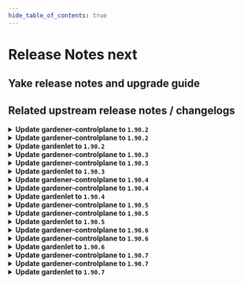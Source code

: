 ```yaml
---
hide_table_of_contents: true
---
```


# Release Notes next

## Yake release notes and upgrade guide

## Related upstream release notes / changelogs


<details>
<summary><b>Update gardener-controlplane to <code>1.90.2</code></b></summary>

# [gardener/gardener]

## 🐛 Bug Fixes

- `[USER]` An issue has been fixed which caused `Shoot` reconciliation to get stuck because the API discovery used to generate the read-only `ClusterRole` for `shoots/viewerkubeconfig` subresource failed. by @rfranzke [#9361]

## Docker Images
- admission-controller: `europe-docker.pkg.dev/gardener-project/releases/gardener/admission-controller:v1.90.2`
- apiserver: `europe-docker.pkg.dev/gardener-project/releases/gardener/apiserver:v1.90.2`
- controller-manager: `europe-docker.pkg.dev/gardener-project/releases/gardener/controller-manager:v1.90.2`
- gardenlet: `europe-docker.pkg.dev/gardener-project/releases/gardener/gardenlet:v1.90.2`
- node-agent: `europe-docker.pkg.dev/gardener-project/releases/gardener/node-agent:v1.90.2`
- operator: `europe-docker.pkg.dev/gardener-project/releases/gardener/operator:v1.90.2`
- resource-manager: `europe-docker.pkg.dev/gardener-project/releases/gardener/resource-manager:v1.90.2`
- scheduler: `europe-docker.pkg.dev/gardener-project/releases/gardener/scheduler:v1.90.2`


</details>

<details>
<summary><b>Update gardener-controlplane to <code>1.90.2</code></b></summary>

# [gardener/gardener]

## 🐛 Bug Fixes

- `[USER]` An issue has been fixed which caused `Shoot` reconciliation to get stuck because the API discovery used to generate the read-only `ClusterRole` for `shoots/viewerkubeconfig` subresource failed. by @rfranzke [#9361]

## Docker Images
- admission-controller: `europe-docker.pkg.dev/gardener-project/releases/gardener/admission-controller:v1.90.2`
- apiserver: `europe-docker.pkg.dev/gardener-project/releases/gardener/apiserver:v1.90.2`
- controller-manager: `europe-docker.pkg.dev/gardener-project/releases/gardener/controller-manager:v1.90.2`
- gardenlet: `europe-docker.pkg.dev/gardener-project/releases/gardener/gardenlet:v1.90.2`
- node-agent: `europe-docker.pkg.dev/gardener-project/releases/gardener/node-agent:v1.90.2`
- operator: `europe-docker.pkg.dev/gardener-project/releases/gardener/operator:v1.90.2`
- resource-manager: `europe-docker.pkg.dev/gardener-project/releases/gardener/resource-manager:v1.90.2`
- scheduler: `europe-docker.pkg.dev/gardener-project/releases/gardener/scheduler:v1.90.2`


</details>

<details>
<summary><b>Update gardenlet to <code>1.90.2</code></b></summary>

# [gardener/gardener]

## 🐛 Bug Fixes

- `[USER]` An issue has been fixed which caused `Shoot` reconciliation to get stuck because the API discovery used to generate the read-only `ClusterRole` for `shoots/viewerkubeconfig` subresource failed. by @rfranzke [#9361]

## Docker Images
- admission-controller: `europe-docker.pkg.dev/gardener-project/releases/gardener/admission-controller:v1.90.2`
- apiserver: `europe-docker.pkg.dev/gardener-project/releases/gardener/apiserver:v1.90.2`
- controller-manager: `europe-docker.pkg.dev/gardener-project/releases/gardener/controller-manager:v1.90.2`
- gardenlet: `europe-docker.pkg.dev/gardener-project/releases/gardener/gardenlet:v1.90.2`
- node-agent: `europe-docker.pkg.dev/gardener-project/releases/gardener/node-agent:v1.90.2`
- operator: `europe-docker.pkg.dev/gardener-project/releases/gardener/operator:v1.90.2`
- resource-manager: `europe-docker.pkg.dev/gardener-project/releases/gardener/resource-manager:v1.90.2`
- scheduler: `europe-docker.pkg.dev/gardener-project/releases/gardener/scheduler:v1.90.2`


</details>

<details>
<summary><b>Update gardener-controlplane to <code>1.90.3</code></b></summary>

The release-notes for component **github.com/gardener/gardener** in version **v1.90.3** exceeded the maximum length of 25000 characters allowed by GitHub for release-bodies.
They have been uploaded as release-asset and can be found at https://github.com/gardener/gardener/releases/download/v1.90.3/release_notes.md.

</details>

<details>
<summary><b>Update gardener-controlplane to <code>1.90.3</code></b></summary>

The release-notes for component **github.com/gardener/gardener** in version **v1.90.3** exceeded the maximum length of 25000 characters allowed by GitHub for release-bodies.
They have been uploaded as release-asset and can be found at https://github.com/gardener/gardener/releases/download/v1.90.3/release_notes.md.

</details>

<details>
<summary><b>Update gardenlet to <code>1.90.3</code></b></summary>

The release-notes for component **github.com/gardener/gardener** in version **v1.90.3** exceeded the maximum length of 25000 characters allowed by GitHub for release-bodies.
They have been uploaded as release-asset and can be found at https://github.com/gardener/gardener/releases/download/v1.90.3/release_notes.md.

</details>

<details>
<summary><b>Update gardener-controlplane to <code>1.90.4</code></b></summary>

# [gardener/gardener]

## 🐛 Bug Fixes

- `[OPERATOR]` A configuration issue of the prometheus-operator managed alertmanager instances is fixed. by @istvanballok [#9420]
- `[OPERATOR]` A bug has been fixed which prevented pods from starting on clusters of at least `1.28` if they were using old `PersistentVolume`s created with the deprecated `failure-domain.beta.kubernetes.io/{zone,region}` labels. by @rfranzke [#9413]

## Docker Images
- admission-controller: `europe-docker.pkg.dev/gardener-project/releases/gardener/admission-controller:v1.90.4`
- apiserver: `europe-docker.pkg.dev/gardener-project/releases/gardener/apiserver:v1.90.4`
- controller-manager: `europe-docker.pkg.dev/gardener-project/releases/gardener/controller-manager:v1.90.4`
- gardenlet: `europe-docker.pkg.dev/gardener-project/releases/gardener/gardenlet:v1.90.4`
- node-agent: `europe-docker.pkg.dev/gardener-project/releases/gardener/node-agent:v1.90.4`
- operator: `europe-docker.pkg.dev/gardener-project/releases/gardener/operator:v1.90.4`
- resource-manager: `europe-docker.pkg.dev/gardener-project/releases/gardener/resource-manager:v1.90.4`
- scheduler: `europe-docker.pkg.dev/gardener-project/releases/gardener/scheduler:v1.90.4`


</details>

<details>
<summary><b>Update gardener-controlplane to <code>1.90.4</code></b></summary>

# [gardener/gardener]

## 🐛 Bug Fixes

- `[OPERATOR]` A configuration issue of the prometheus-operator managed alertmanager instances is fixed. by @istvanballok [#9420]
- `[OPERATOR]` A bug has been fixed which prevented pods from starting on clusters of at least `1.28` if they were using old `PersistentVolume`s created with the deprecated `failure-domain.beta.kubernetes.io/{zone,region}` labels. by @rfranzke [#9413]

## Docker Images
- admission-controller: `europe-docker.pkg.dev/gardener-project/releases/gardener/admission-controller:v1.90.4`
- apiserver: `europe-docker.pkg.dev/gardener-project/releases/gardener/apiserver:v1.90.4`
- controller-manager: `europe-docker.pkg.dev/gardener-project/releases/gardener/controller-manager:v1.90.4`
- gardenlet: `europe-docker.pkg.dev/gardener-project/releases/gardener/gardenlet:v1.90.4`
- node-agent: `europe-docker.pkg.dev/gardener-project/releases/gardener/node-agent:v1.90.4`
- operator: `europe-docker.pkg.dev/gardener-project/releases/gardener/operator:v1.90.4`
- resource-manager: `europe-docker.pkg.dev/gardener-project/releases/gardener/resource-manager:v1.90.4`
- scheduler: `europe-docker.pkg.dev/gardener-project/releases/gardener/scheduler:v1.90.4`


</details>

<details>
<summary><b>Update gardenlet to <code>1.90.4</code></b></summary>

# [gardener/gardener]

## 🐛 Bug Fixes

- `[OPERATOR]` A configuration issue of the prometheus-operator managed alertmanager instances is fixed. by @istvanballok [#9420]
- `[OPERATOR]` A bug has been fixed which prevented pods from starting on clusters of at least `1.28` if they were using old `PersistentVolume`s created with the deprecated `failure-domain.beta.kubernetes.io/{zone,region}` labels. by @rfranzke [#9413]

## Docker Images
- admission-controller: `europe-docker.pkg.dev/gardener-project/releases/gardener/admission-controller:v1.90.4`
- apiserver: `europe-docker.pkg.dev/gardener-project/releases/gardener/apiserver:v1.90.4`
- controller-manager: `europe-docker.pkg.dev/gardener-project/releases/gardener/controller-manager:v1.90.4`
- gardenlet: `europe-docker.pkg.dev/gardener-project/releases/gardener/gardenlet:v1.90.4`
- node-agent: `europe-docker.pkg.dev/gardener-project/releases/gardener/node-agent:v1.90.4`
- operator: `europe-docker.pkg.dev/gardener-project/releases/gardener/operator:v1.90.4`
- resource-manager: `europe-docker.pkg.dev/gardener-project/releases/gardener/resource-manager:v1.90.4`
- scheduler: `europe-docker.pkg.dev/gardener-project/releases/gardener/scheduler:v1.90.4`


</details>

<details>
<summary><b>Update gardener-controlplane to <code>1.90.5</code></b></summary>

# [gardener/dependency-watchdog]

## 🏃 Others

- `[OPERATOR]` `dependency-watchdog-prober` now skips `Lease`s in the `kube-node-lease` namespace in case the corresponding `Node` does not exist (anymore). by @rfranzke [gardener/dependency-watchdog#108]

## Docker Images
- admission-controller: `europe-docker.pkg.dev/gardener-project/releases/gardener/admission-controller:v1.90.5`
- apiserver: `europe-docker.pkg.dev/gardener-project/releases/gardener/apiserver:v1.90.5`
- controller-manager: `europe-docker.pkg.dev/gardener-project/releases/gardener/controller-manager:v1.90.5`
- gardenlet: `europe-docker.pkg.dev/gardener-project/releases/gardener/gardenlet:v1.90.5`
- node-agent: `europe-docker.pkg.dev/gardener-project/releases/gardener/node-agent:v1.90.5`
- operator: `europe-docker.pkg.dev/gardener-project/releases/gardener/operator:v1.90.5`
- resource-manager: `europe-docker.pkg.dev/gardener-project/releases/gardener/resource-manager:v1.90.5`
- scheduler: `europe-docker.pkg.dev/gardener-project/releases/gardener/scheduler:v1.90.5`


</details>

<details>
<summary><b>Update gardener-controlplane to <code>1.90.5</code></b></summary>

# [gardener/dependency-watchdog]

## 🏃 Others

- `[OPERATOR]` `dependency-watchdog-prober` now skips `Lease`s in the `kube-node-lease` namespace in case the corresponding `Node` does not exist (anymore). by @rfranzke [gardener/dependency-watchdog#108]

## Docker Images
- admission-controller: `europe-docker.pkg.dev/gardener-project/releases/gardener/admission-controller:v1.90.5`
- apiserver: `europe-docker.pkg.dev/gardener-project/releases/gardener/apiserver:v1.90.5`
- controller-manager: `europe-docker.pkg.dev/gardener-project/releases/gardener/controller-manager:v1.90.5`
- gardenlet: `europe-docker.pkg.dev/gardener-project/releases/gardener/gardenlet:v1.90.5`
- node-agent: `europe-docker.pkg.dev/gardener-project/releases/gardener/node-agent:v1.90.5`
- operator: `europe-docker.pkg.dev/gardener-project/releases/gardener/operator:v1.90.5`
- resource-manager: `europe-docker.pkg.dev/gardener-project/releases/gardener/resource-manager:v1.90.5`
- scheduler: `europe-docker.pkg.dev/gardener-project/releases/gardener/scheduler:v1.90.5`


</details>

<details>
<summary><b>Update gardenlet to <code>1.90.5</code></b></summary>

# [gardener/dependency-watchdog]

## 🏃 Others

- `[OPERATOR]` `dependency-watchdog-prober` now skips `Lease`s in the `kube-node-lease` namespace in case the corresponding `Node` does not exist (anymore). by @rfranzke [gardener/dependency-watchdog#108]

## Docker Images
- admission-controller: `europe-docker.pkg.dev/gardener-project/releases/gardener/admission-controller:v1.90.5`
- apiserver: `europe-docker.pkg.dev/gardener-project/releases/gardener/apiserver:v1.90.5`
- controller-manager: `europe-docker.pkg.dev/gardener-project/releases/gardener/controller-manager:v1.90.5`
- gardenlet: `europe-docker.pkg.dev/gardener-project/releases/gardener/gardenlet:v1.90.5`
- node-agent: `europe-docker.pkg.dev/gardener-project/releases/gardener/node-agent:v1.90.5`
- operator: `europe-docker.pkg.dev/gardener-project/releases/gardener/operator:v1.90.5`
- resource-manager: `europe-docker.pkg.dev/gardener-project/releases/gardener/resource-manager:v1.90.5`
- scheduler: `europe-docker.pkg.dev/gardener-project/releases/gardener/scheduler:v1.90.5`


</details>

<details>
<summary><b>Update gardener-controlplane to <code>1.90.6</code></b></summary>

# [gardener/gardener]

## 🐛 Bug Fixes

- `[OPERATOR]` Fix bug where dependency watchdog is missing permissions to read nodes in the shoot clusters. by @vpnachev [#9502]

## Docker Images
- admission-controller: `europe-docker.pkg.dev/gardener-project/releases/gardener/admission-controller:v1.90.6`
- apiserver: `europe-docker.pkg.dev/gardener-project/releases/gardener/apiserver:v1.90.6`
- controller-manager: `europe-docker.pkg.dev/gardener-project/releases/gardener/controller-manager:v1.90.6`
- gardenlet: `europe-docker.pkg.dev/gardener-project/releases/gardener/gardenlet:v1.90.6`
- node-agent: `europe-docker.pkg.dev/gardener-project/releases/gardener/node-agent:v1.90.6`
- operator: `europe-docker.pkg.dev/gardener-project/releases/gardener/operator:v1.90.6`
- resource-manager: `europe-docker.pkg.dev/gardener-project/releases/gardener/resource-manager:v1.90.6`
- scheduler: `europe-docker.pkg.dev/gardener-project/releases/gardener/scheduler:v1.90.6`


</details>

<details>
<summary><b>Update gardener-controlplane to <code>1.90.6</code></b></summary>

# [gardener/gardener]

## 🐛 Bug Fixes

- `[OPERATOR]` Fix bug where dependency watchdog is missing permissions to read nodes in the shoot clusters. by @vpnachev [#9502]

## Docker Images
- admission-controller: `europe-docker.pkg.dev/gardener-project/releases/gardener/admission-controller:v1.90.6`
- apiserver: `europe-docker.pkg.dev/gardener-project/releases/gardener/apiserver:v1.90.6`
- controller-manager: `europe-docker.pkg.dev/gardener-project/releases/gardener/controller-manager:v1.90.6`
- gardenlet: `europe-docker.pkg.dev/gardener-project/releases/gardener/gardenlet:v1.90.6`
- node-agent: `europe-docker.pkg.dev/gardener-project/releases/gardener/node-agent:v1.90.6`
- operator: `europe-docker.pkg.dev/gardener-project/releases/gardener/operator:v1.90.6`
- resource-manager: `europe-docker.pkg.dev/gardener-project/releases/gardener/resource-manager:v1.90.6`
- scheduler: `europe-docker.pkg.dev/gardener-project/releases/gardener/scheduler:v1.90.6`


</details>

<details>
<summary><b>Update gardenlet to <code>1.90.6</code></b></summary>

# [gardener/gardener]

## 🐛 Bug Fixes

- `[OPERATOR]` Fix bug where dependency watchdog is missing permissions to read nodes in the shoot clusters. by @vpnachev [#9502]

## Docker Images
- admission-controller: `europe-docker.pkg.dev/gardener-project/releases/gardener/admission-controller:v1.90.6`
- apiserver: `europe-docker.pkg.dev/gardener-project/releases/gardener/apiserver:v1.90.6`
- controller-manager: `europe-docker.pkg.dev/gardener-project/releases/gardener/controller-manager:v1.90.6`
- gardenlet: `europe-docker.pkg.dev/gardener-project/releases/gardener/gardenlet:v1.90.6`
- node-agent: `europe-docker.pkg.dev/gardener-project/releases/gardener/node-agent:v1.90.6`
- operator: `europe-docker.pkg.dev/gardener-project/releases/gardener/operator:v1.90.6`
- resource-manager: `europe-docker.pkg.dev/gardener-project/releases/gardener/resource-manager:v1.90.6`
- scheduler: `europe-docker.pkg.dev/gardener-project/releases/gardener/scheduler:v1.90.6`


</details>

<details>
<summary><b>Update gardener-controlplane to <code>1.90.7</code></b></summary>

# [gardener/gardener]

## 🐛 Bug Fixes

- `[OPERATOR]` A bug has been fixed which caused `PersistentVolume`s without `.spec.nodeAffinity` to become unusable in case they still had the old, deprecated topology labels. by @rfranzke [#9540]

## Docker Images
- admission-controller: `europe-docker.pkg.dev/gardener-project/releases/gardener/admission-controller:v1.90.7`
- apiserver: `europe-docker.pkg.dev/gardener-project/releases/gardener/apiserver:v1.90.7`
- controller-manager: `europe-docker.pkg.dev/gardener-project/releases/gardener/controller-manager:v1.90.7`
- gardenlet: `europe-docker.pkg.dev/gardener-project/releases/gardener/gardenlet:v1.90.7`
- node-agent: `europe-docker.pkg.dev/gardener-project/releases/gardener/node-agent:v1.90.7`
- operator: `europe-docker.pkg.dev/gardener-project/releases/gardener/operator:v1.90.7`
- resource-manager: `europe-docker.pkg.dev/gardener-project/releases/gardener/resource-manager:v1.90.7`
- scheduler: `europe-docker.pkg.dev/gardener-project/releases/gardener/scheduler:v1.90.7`


</details>

<details>
<summary><b>Update gardener-controlplane to <code>1.90.7</code></b></summary>

# [gardener/gardener]

## 🐛 Bug Fixes

- `[OPERATOR]` A bug has been fixed which caused `PersistentVolume`s without `.spec.nodeAffinity` to become unusable in case they still had the old, deprecated topology labels. by @rfranzke [#9540]

## Docker Images
- admission-controller: `europe-docker.pkg.dev/gardener-project/releases/gardener/admission-controller:v1.90.7`
- apiserver: `europe-docker.pkg.dev/gardener-project/releases/gardener/apiserver:v1.90.7`
- controller-manager: `europe-docker.pkg.dev/gardener-project/releases/gardener/controller-manager:v1.90.7`
- gardenlet: `europe-docker.pkg.dev/gardener-project/releases/gardener/gardenlet:v1.90.7`
- node-agent: `europe-docker.pkg.dev/gardener-project/releases/gardener/node-agent:v1.90.7`
- operator: `europe-docker.pkg.dev/gardener-project/releases/gardener/operator:v1.90.7`
- resource-manager: `europe-docker.pkg.dev/gardener-project/releases/gardener/resource-manager:v1.90.7`
- scheduler: `europe-docker.pkg.dev/gardener-project/releases/gardener/scheduler:v1.90.7`


</details>

<details>
<summary><b>Update gardenlet to <code>1.90.7</code></b></summary>

# [gardener/gardener]

## 🐛 Bug Fixes

- `[OPERATOR]` A bug has been fixed which caused `PersistentVolume`s without `.spec.nodeAffinity` to become unusable in case they still had the old, deprecated topology labels. by @rfranzke [#9540]

## Docker Images
- admission-controller: `europe-docker.pkg.dev/gardener-project/releases/gardener/admission-controller:v1.90.7`
- apiserver: `europe-docker.pkg.dev/gardener-project/releases/gardener/apiserver:v1.90.7`
- controller-manager: `europe-docker.pkg.dev/gardener-project/releases/gardener/controller-manager:v1.90.7`
- gardenlet: `europe-docker.pkg.dev/gardener-project/releases/gardener/gardenlet:v1.90.7`
- node-agent: `europe-docker.pkg.dev/gardener-project/releases/gardener/node-agent:v1.90.7`
- operator: `europe-docker.pkg.dev/gardener-project/releases/gardener/operator:v1.90.7`
- resource-manager: `europe-docker.pkg.dev/gardener-project/releases/gardener/resource-manager:v1.90.7`
- scheduler: `europe-docker.pkg.dev/gardener-project/releases/gardener/scheduler:v1.90.7`


</details>
